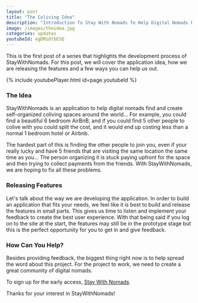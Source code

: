 ```yaml
---
layout: post
title: "The Coliving Idea"
description: "Introduction To Stay With Nomads To Help Digital Nomads Find And Create Self Organized Coliving Spaces."
image: /images/theidea.jpg
categories: updates
youtubeId: egDMiOtbESQ
---
```


This is the first post of a series that highlights the development process of StayWithNomads. For this post, we will cover the application idea, how we are releasing the features and a few ways you can help us out.

{% include youtubePlayer.html id=page.youtubeId %}

### The Idea

StayWithNomads is an application to help digital nomads find and create self-organized coliving spaces around the world... For example, you could find a beautiful 6 bedroom AirBnB, and if you could find 5 other people to colive with you could split the cost, and it would end up costing less than a normal 1 bedroom hotel or Airbnb.

The hardest part of this is finding the other people to join you, even if your really lucky and have 5 friends that are visiting the same location the same time as you... The person organizing it is stuck paying upfront for the space and then trying to collect payments from the friends. With StayWithNomads, we are hoping to fix all these problems.

### Releasing Features

Let's talk about the way we are developing the application. In order to build an application that fits your needs, we feel like it is best to build and release the features in small parts. This gives us time to listen and implement your feedback to create the best user experience. With that being said if you log on to the site at the start, the features may still be in the prototype stage but this is the perfect opportunity for you to get in and give feedback.

### How Can You Help?

Besides providing feedback, the biggest thing right now is to help spread the word about this project. For the project to work, we need to create a great community of digital nomads.

To sign up for the early access, [Stay With Nomads](https://www.staywithnomads.com/).

Thanks for your interest in StayWithNomads!

